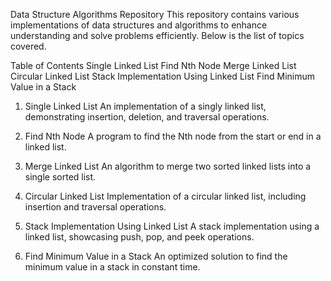 Data Structure Algorithms Repository
This repository contains various implementations of data structures and algorithms to enhance understanding and solve problems efficiently. Below is the list of topics covered.

Table of Contents
Single Linked List
Find Nth Node
Merge Linked List
Circular Linked List
Stack Implementation Using Linked List
Find Minimum Value in a Stack
1. Single Linked List
An implementation of a singly linked list, demonstrating insertion, deletion, and traversal operations.

2. Find Nth Node
A program to find the Nth node from the start or end in a linked list.

3. Merge Linked List
An algorithm to merge two sorted linked lists into a single sorted list.

4. Circular Linked List
Implementation of a circular linked list, including insertion and traversal operations.

5. Stack Implementation Using Linked List
A stack implementation using a linked list, showcasing push, pop, and peek operations.

6. Find Minimum Value in a Stack
An optimized solution to find the minimum value in a stack in constant time.